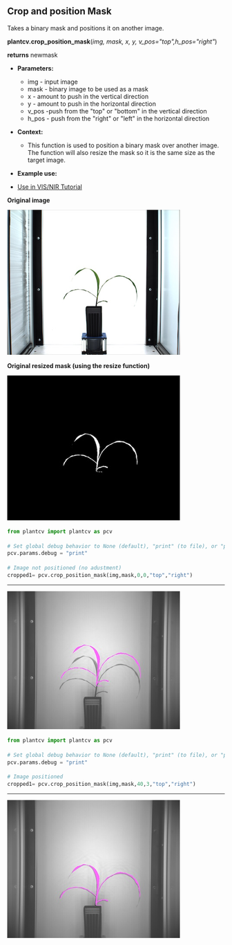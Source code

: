 ## Crop and position Mask

Takes a binary mask and positions it on another image. 

**plantcv.crop_position_mask**(*img, mask, x, y, v_pos="top",h_pos="right"*)

**returns** newmask

- **Parameters:**
    - img - input image
    - mask - binary image to be used as a mask
    - x - amount to push in the vertical direction
    - y - amount to push in the horizontal direction
    - v_pos -push from the "top" or "bottom" in the vertical direction
    - h_pos - push from the "right" or "left" in the horizontal direction
   
- **Context:**
    - This function is used to position a binary mask over another image.
      The function will also resize the mask so it is the same size as the target image.
   
- **Example use:**
 - [Use in VIS/NIR Tutorial](vis_nir_tutorial.md)

**Original image**

![Screenshot](img/documentation_images/crop_position_mask/original_image.jpg)

**Original resized mask (using the resize function)**

![Screenshot](img/documentation_images/crop_position_mask/23_resize1.jpg)


```python
from plantcv import plantcv as pcv

# Set global debug behavior to None (default), "print" (to file), or "plot" (Jupyter Notebooks or X11)
pcv.params.debug = "print"

# Image not positioned (no adustment)
cropped1= pcv.crop_position_mask(img,mask,0,0,"top","right")

```

****

![Screenshot](img/documentation_images/crop_position_mask/18_mask_overlay.jpg)


```python
from plantcv import plantcv as pcv

# Set global debug behavior to None (default), "print" (to file), or "plot" (Jupyter Notebooks or X11)
pcv.params.debug = "print"

# Image positioned
cropped1= pcv.crop_position_mask(img,mask,40,3,"top","right")

```

****

![Screenshot](img/documentation_images/crop_position_mask/19_mask_overlay.jpg)
